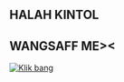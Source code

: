 
## HALAH KINTOL


## WANGSAFF ME><


<p><a href="https://wa.me/6283876159184?text=hallo+abang+ganten><g"> <img src="https://i.postimg.cc/sVJMVpR7/Remini20211108215957883.jpg" alt="Klik bang" /></a></p>

